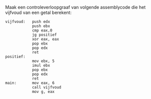 Maak een controleverloopgraaf van volgende assemblycode die het vijfvoud van een getal berekent:

```
vijfvoud:   push edx
            push ebx
            cmp eax,0
            jg positief
            xor eax, eax
            pop ebx
            pop edx
            ret
positief:
            mov ebx, 5
            imul ebx
            pop ebx
            pop edx
            ret
main:       mov eax, 6
            call vijfvoud
            mov g, eax
```
